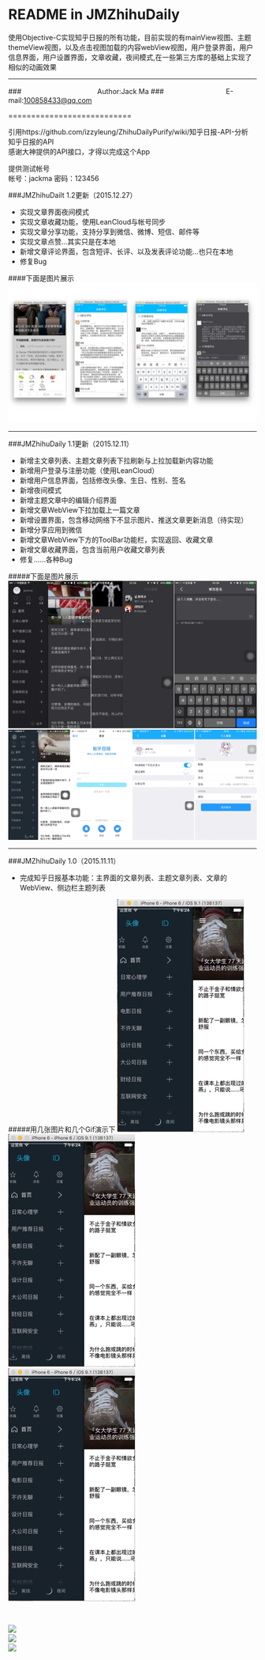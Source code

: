 README in JMZhihuDaily
===========================
使用Objective-C实现知乎日报的所有功能，目前实现的有mainView视图、主题themeView视图，以及点击视图加载的内容webView视图，用户登录界面，用户信息界面，用户设置界面，文章收藏，夜间模式,在一些第三方库的基础上实现了相似的动画效果

****
###　　　　　　　　　　　Author:Jack Ma
###　　　　　　　　　E-mail:100858433@qq.com

===========================

引用https://github.com/izzyleung/ZhihuDailyPurify/wiki/知乎日报-API-分析 知乎日报的API <br>
感谢大神提供的API接口，才得以完成这个App

提供测试帐号<br>
帐号：jackma  密码：123456

###JMZhihuDailt 1.2更新（2015.12.27）<br>
* 实现文章界面夜间模式
* 实现文章收藏功能，使用LeanCloud与帐号同步
* 实现文章分享功能，支持分享到微信、微博、短信、邮件等
* 实现文章点赞...其实只是在本地
* 新增文章评论界面，包含短评、长评、以及发表评论功能...也只在本地
* 修复Bug

####下面是图片展示
![](https://github.com/Jack--Ma/JMZhihuDaily/blob/master/Demo/Pic1.2-1.png)<br>

***
###JMZhihuDaily 1.1更新（2015.12.11）<br>
* 新增主文章列表、主题文章列表下拉刷新与上拉加载新内容功能
* 新增用户登录与注册功能（使用LeanCloud）
* 新增用户信息界面，包括修改头像、生日、性别、签名
* 新增夜间模式
* 新增主题文章中的编辑介绍界面
* 新增文章WebView下拉加载上一篇文章
* 新增设置界面，包含移动网络下不显示图片、推送文章更新消息（待实现）
* 新增分享应用到微信
* 新增文章WebView下方的ToolBar功能栏，实现返回、收藏文章
* 新增文章收藏界面，包含当前用户收藏文章列表
* 修复......各种Bug

#####下面是图片展示
![](https://github.com/Jack--Ma/JMZhihuDaily/blob/master/Demo/Pic1.1-1.png) <br>
![](https://github.com/Jack--Ma/JMZhihuDaily/blob/master/Demo/Pic1.1-2.png) <br>

***
###JMZhihuDaily 1.0（2015.11.11）<br>
* 完成知乎日报基本功能：主界面的文章列表、主题文章列表、文章的WebView、侧边栏主题列表

#####用几张图片和几个Gif演示下
![](https://github.com/Jack--Ma/JMZhihuDaily/blob/master/Demo/Pic1.0-1.png) <br>
![](https://github.com/Jack--Ma/JMZhihuDaily/blob/master/Demo/Pic1.0-1.png) <br>
![](https://github.com/Jack--Ma/JMZhihuDaily/blob/master/Demo/Pic1.0-1.png) <br>

<br>

![](https://github.com/Jack--Ma/JMZhihuDaily/blob/master/Demo/Demo1.0-1.png) <br>
![](https://github.com/Jack--Ma/JMZhihuDaily/blob/master/Demo/Demo1.0-2.png) <br>
![](https://github.com/Jack--Ma/JMZhihuDaily/blob/master/Demo/Demo1.0-3.png) <br>
